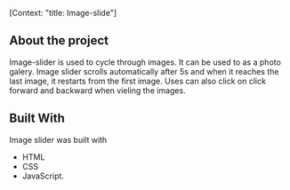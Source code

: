 [Context: "title: Image-slide"]

## About the project
Image-slider is used to cycle through images. It can be used to as a photo galery.
Image slider scrolls automatically after 5s and when it reaches the last image, it restarts from the first image. Uses can also click on click forward and backward when vieling the images.

## Built With
Image slider was built with
* HTML
* CSS
* JavaScript.
